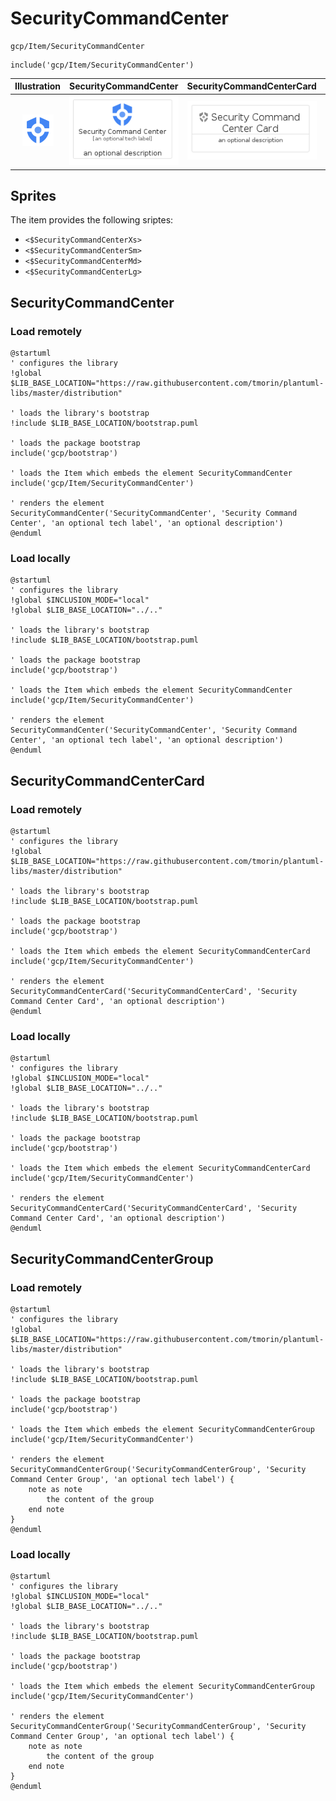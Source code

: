 # SecurityCommandCenter


```text
gcp/Item/SecurityCommandCenter
```

```text
include('gcp/Item/SecurityCommandCenter')
```



| Illustration | SecurityCommandCenter | SecurityCommandCenterCard | SecurityCommandCenterGroup |
| :---: | :---: | :---: | :---: |
| ![illustration for Illustration](../../gcp/Item/SecurityCommandCenter.png) | ![illustration for SecurityCommandCenter](../../gcp/Item/SecurityCommandCenter.Local.png) | ![illustration for SecurityCommandCenterCard](../../gcp/Item/SecurityCommandCenterCard.Local.png) | ![illustration for SecurityCommandCenterGroup](../../gcp/Item/SecurityCommandCenterGroup.Local.png) |



## Sprites
The item provides the following sriptes:

- `<$SecurityCommandCenterXs>`
- `<$SecurityCommandCenterSm>`
- `<$SecurityCommandCenterMd>`
- `<$SecurityCommandCenterLg>`





## SecurityCommandCenter

### Load remotely
```plantuml
@startuml
' configures the library
!global $LIB_BASE_LOCATION="https://raw.githubusercontent.com/tmorin/plantuml-libs/master/distribution"

' loads the library's bootstrap
!include $LIB_BASE_LOCATION/bootstrap.puml

' loads the package bootstrap
include('gcp/bootstrap')

' loads the Item which embeds the element SecurityCommandCenter
include('gcp/Item/SecurityCommandCenter')

' renders the element
SecurityCommandCenter('SecurityCommandCenter', 'Security Command Center', 'an optional tech label', 'an optional description')
@enduml
```

### Load locally
```plantuml
@startuml
' configures the library
!global $INCLUSION_MODE="local"
!global $LIB_BASE_LOCATION="../.."

' loads the library's bootstrap
!include $LIB_BASE_LOCATION/bootstrap.puml

' loads the package bootstrap
include('gcp/bootstrap')

' loads the Item which embeds the element SecurityCommandCenter
include('gcp/Item/SecurityCommandCenter')

' renders the element
SecurityCommandCenter('SecurityCommandCenter', 'Security Command Center', 'an optional tech label', 'an optional description')
@enduml
```

## SecurityCommandCenterCard

### Load remotely
```plantuml
@startuml
' configures the library
!global $LIB_BASE_LOCATION="https://raw.githubusercontent.com/tmorin/plantuml-libs/master/distribution"

' loads the library's bootstrap
!include $LIB_BASE_LOCATION/bootstrap.puml

' loads the package bootstrap
include('gcp/bootstrap')

' loads the Item which embeds the element SecurityCommandCenterCard
include('gcp/Item/SecurityCommandCenter')

' renders the element
SecurityCommandCenterCard('SecurityCommandCenterCard', 'Security Command Center Card', 'an optional description')
@enduml
```

### Load locally
```plantuml
@startuml
' configures the library
!global $INCLUSION_MODE="local"
!global $LIB_BASE_LOCATION="../.."

' loads the library's bootstrap
!include $LIB_BASE_LOCATION/bootstrap.puml

' loads the package bootstrap
include('gcp/bootstrap')

' loads the Item which embeds the element SecurityCommandCenterCard
include('gcp/Item/SecurityCommandCenter')

' renders the element
SecurityCommandCenterCard('SecurityCommandCenterCard', 'Security Command Center Card', 'an optional description')
@enduml
```

## SecurityCommandCenterGroup

### Load remotely
```plantuml
@startuml
' configures the library
!global $LIB_BASE_LOCATION="https://raw.githubusercontent.com/tmorin/plantuml-libs/master/distribution"

' loads the library's bootstrap
!include $LIB_BASE_LOCATION/bootstrap.puml

' loads the package bootstrap
include('gcp/bootstrap')

' loads the Item which embeds the element SecurityCommandCenterGroup
include('gcp/Item/SecurityCommandCenter')

' renders the element
SecurityCommandCenterGroup('SecurityCommandCenterGroup', 'Security Command Center Group', 'an optional tech label') {
    note as note
        the content of the group
    end note
}
@enduml
```

### Load locally
```plantuml
@startuml
' configures the library
!global $INCLUSION_MODE="local"
!global $LIB_BASE_LOCATION="../.."

' loads the library's bootstrap
!include $LIB_BASE_LOCATION/bootstrap.puml

' loads the package bootstrap
include('gcp/bootstrap')

' loads the Item which embeds the element SecurityCommandCenterGroup
include('gcp/Item/SecurityCommandCenter')

' renders the element
SecurityCommandCenterGroup('SecurityCommandCenterGroup', 'Security Command Center Group', 'an optional tech label') {
    note as note
        the content of the group
    end note
}
@enduml
```

